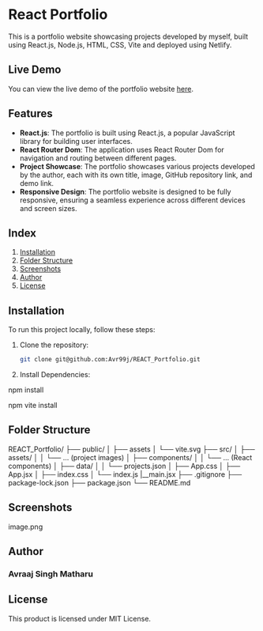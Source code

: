 # React Portfolio

This is a portfolio website showcasing projects developed by myself, built using React.js, Node.js, HTML, CSS, Vite and deployed using Netlify.

## Live Demo

You can view the live demo of the portfolio website [here](https://avraaj-dev.netlify.app/).

## Features

- **React.js**: The portfolio is built using React.js, a popular JavaScript library for building user interfaces.
- **React Router Dom**: The application uses React Router Dom for navigation and routing between different pages.
- **Project Showcase**: The portfolio showcases various projects developed by the author, each with its own title, image, GitHub repository link, and demo link.
- **Responsive Design**: The portfolio website is designed to be fully responsive, ensuring a seamless experience across different devices and screen sizes.

## Index

1. [Installation](#installation)
2. [Folder Structure](#folderstructure)
3. [Screenshots](#screenshots)
4. [Author](#author)
5. [License](#license)

## Installation

To run this project locally, follow these steps:

1. Clone the repository:

   ```bash
   git clone git@github.com:Avr99j/REACT_Portfolio.git

2. Install Dependencies:

npm install

npm vite install

## Folder Structure

REACT_Portfolio/
├── public/
│   ├── assets
│   └── vite.svg
├── src/
│   ├── assets/
│   │   └── ... (project images)
│   ├── components/
│   │   └── ... (React components)
│   ├── data/
│   │   └── projects.json
│   ├── App.css
│   ├── App.jsx
│   ├── index.css
│   └── index.js
    |__main.jsx
├── .gitignore
├── package-lock.json
├── package.json
└── README.md

## Screenshots

image.png

## Author

### Avraaj Singh Matharu

## License

This product is licensed under MIT License.

